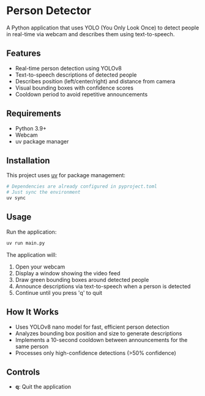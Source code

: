 # Person Detector

A Python application that uses YOLO (You Only Look Once) to detect people in real-time via webcam and describes them using text-to-speech.

## Features

- Real-time person detection using YOLOv8
- Text-to-speech descriptions of detected people
- Describes position (left/center/right) and distance from camera
- Visual bounding boxes with confidence scores
- Cooldown period to avoid repetitive announcements

## Requirements

- Python 3.9+
- Webcam
- uv package manager

## Installation

This project uses [uv](https://github.com/astral-sh/uv) for package management:

```bash
# Dependencies are already configured in pyproject.toml
# Just sync the environment
uv sync
```

## Usage

Run the application:

```bash
uv run main.py
```

The application will:
1. Open your webcam
2. Display a window showing the video feed
3. Draw green bounding boxes around detected people
4. Announce descriptions via text-to-speech when a person is detected
5. Continue until you press 'q' to quit

## How It Works

- Uses YOLOv8 nano model for fast, efficient person detection
- Analyzes bounding box position and size to generate descriptions
- Implements a 10-second cooldown between announcements for the same person
- Processes only high-confidence detections (>50% confidence)

## Controls

- **q**: Quit the application
